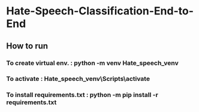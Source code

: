 # Hate-Speech-Classification-End-to-End 

## How to run 

### To create virtual env. : python -m venv Hate_speech_venv
### To activate : Hate_speech_venv\Scripts\activate
### To install requirements.txt : python -m pip install -r requirements.txt